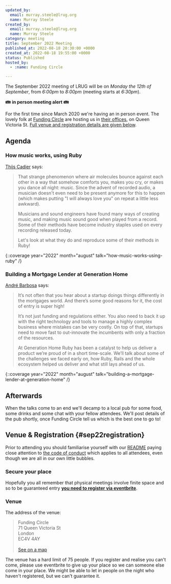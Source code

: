 ```yaml
---
updated_by:
  email: murray.steele@lrug.org
  name: Murray Steele
created_by:
  email: murray.steele@lrug.org
  name: Murray Steele
category: meeting
title: September 2022 Meeting
published_at: 2022-08-18 20:30:00 +0000
created_at: 2022-08-18 19:55:00 +0000
status: Published
hosted_by:
  - :name: Funding Circle

---
```


The September 2022 meeting of LRUG will be on *Monday the 12th of
September*, from _6:00pm_ to _8:00pm_ (meeting starts at _6:30pm_).

**👪 in person meeting alert 👪**

For the first time since March 2020 we're having an in person event. The
lovely folk at [Funding Circle](https://fundingcircle.com) are hosting us
in [their offices][fc-venue], on Queen Victoria St. [Full venue and
registration details are given below](#sep20registration).


## Agenda

### How music works, using Ruby

[Thijs Cadier](https://twitter.com/thijsc) says:

> That strange phenomenon where air molecules bounce against each other in a way that somehow comforts you, makes you cry, or makes you dance all night: music. Since the advent of recorded audio, a musician doesn't even need to be present anymore for this to happen (which makes putting "I will always love you" on repeat a little less awkward).
>
> Musicians and sound engineers have found many ways of creating music, and making music sound good when played from a record. Some of their methods have become industry staples used on every recording released today.
>
> Let's look at what they do and reproduce some of their methods in Ruby!

{::coverage year="2022" month="august" talk="how-music-works-using-ruby" /}

### Building a Mortgage Lender at Generation Home

[André Barbosa](https://www.linkedin.com/in/andrebarbosaie/) says:

> It’s not often that you hear about a startup doings things differently in the mortgages world. And there’s some good reasons for it, the cost of entry is super high!
>
> It’s not just funding and regulations either. You also need to back it up with the right technology and tools to manage a highly complex business where mistakes can be very costly. On top of that, startups need to move fast to out-innovate the incumbents with only a fraction of the resources.
>
> At Generation Home Ruby has been a catalyst to help us deliver a product we’re proud of in a short time-scale. We’ll talk about some of the challenges we faced early on, how Ruby, Rails and the whole ecosystem helped us deliver and what still lays ahead of us.

{::coverage year="2022" month="august" talk="building-a-mortgage-lender-at-generation-home" /}

## Afterwards

When the talks come to an end we'll decamp to a local pub for some food, some drinks and some chat with your fellow attendees.  We'll post details of the pub shortly, once Funding Circle tell us which is the best one to go to!

## Venue & Registration {#sep22registration}

Prior to attending you should familiarise yourself with our
[README](http://readme.lrug.org/) paying close attention to [the code of
conduct](http://readme.lrug.org/#code-of-conduct) which applies to all
attendees, even though we are all in our own little bubbles.

### Secure your place

Hopefully you all remember that physical meetings involve finite space and so to be guaranteed entry **[you need to register via eventbrite][september2022-eventbrite]**.

### Venue

The address of the venue:

> Funding Circle<br/>71 Queen Victoria St<br/>London<br/>EC4V 4AY<br/><br/>[See on a map][fc-venue]

The venue has a hard limit of 75 people.  If you register and realise you
can't come, please use eventbrite to give up your place so we can someone
else come in your place.  We might be able to let in people on the night
who haven't registered, but we can't guarantee it.

[fc-venue]: https://goo.gl/maps/gVwnprtjhNKoK2AJ8
[september2022-eventbrite]: https://www.eventbrite.com/e/london-ruby-user-group-september-2022-meeting-tickets-404902051937
